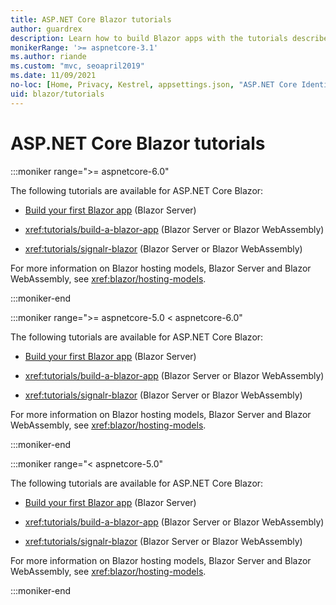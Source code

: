 ```yaml
---
title: ASP.NET Core Blazor tutorials
author: guardrex
description: Learn how to build Blazor apps with the tutorials described by this article.
monikerRange: '>= aspnetcore-3.1'
ms.author: riande
ms.custom: "mvc, seoapril2019"
ms.date: 11/09/2021
no-loc: [Home, Privacy, Kestrel, appsettings.json, "ASP.NET Core Identity", cookie, Cookie, Blazor, "Blazor Server", "Blazor WebAssembly", "Identity", "Let's Encrypt", Razor, SignalR]
uid: blazor/tutorials
---
```

# ASP.NET Core Blazor tutorials

:::moniker range=">= aspnetcore-6.0"

The following tutorials are available for ASP.NET Core Blazor:

* [Build your first Blazor app](https://dotnet.microsoft.com/learn/aspnet/blazor-tutorial/intro) (Blazor Server)

* <xref:tutorials/build-a-blazor-app> (Blazor Server or Blazor WebAssembly)

* <xref:tutorials/signalr-blazor> (Blazor Server or Blazor WebAssembly)

For more information on Blazor hosting models, Blazor Server and Blazor WebAssembly, see <xref:blazor/hosting-models>.

:::moniker-end

:::moniker range=">= aspnetcore-5.0 < aspnetcore-6.0"

The following tutorials are available for ASP.NET Core Blazor:

* [Build your first Blazor app](https://dotnet.microsoft.com/learn/aspnet/blazor-tutorial/intro) (Blazor Server)

* <xref:tutorials/build-a-blazor-app> (Blazor Server or Blazor WebAssembly)

* <xref:tutorials/signalr-blazor> (Blazor Server or Blazor WebAssembly)

For more information on Blazor hosting models, Blazor Server and Blazor WebAssembly, see <xref:blazor/hosting-models>.

:::moniker-end

:::moniker range="< aspnetcore-5.0"

The following tutorials are available for ASP.NET Core Blazor:

* [Build your first Blazor app](https://dotnet.microsoft.com/learn/aspnet/blazor-tutorial/intro) (Blazor Server)

* <xref:tutorials/build-a-blazor-app> (Blazor Server or Blazor WebAssembly)

* <xref:tutorials/signalr-blazor> (Blazor Server or Blazor WebAssembly)

For more information on Blazor hosting models, Blazor Server and Blazor WebAssembly, see <xref:blazor/hosting-models>.

:::moniker-end
